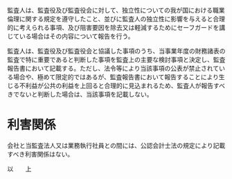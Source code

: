 監査人は、監査役及び監査役会に対して、独立性についての我が国における職業倫理に関する規定を遵守したこと、並びに監査人の独立性に影響を与えると合理的に考えられる事項、及び阻害要因を除去又は軽減するためにセーフガードを講じている場合はその内容について報告を行う。  

監査人は、監査役及び監査役会と協議した事項のうち、当事業年度の財務諸表の監査で特に重要であると判断した事項を監査上の主要な検討事項と決定し、監査報告書において記載する。ただし、法令等により当該事項の公表が禁止されている場合や、極めて限定的ではあるが、監査報告書において報告することにより生じる不利益が公共の利益を上回ると合理的に見込まれるため、監査人が報告すべきでないと判断した場合は、当該事項を記載しない。  

# 利害関係  

会社と当監査法人又は業務執行社員との間には、公認会計士法の規定により記載すべき利害関係はない。  

以　　上  